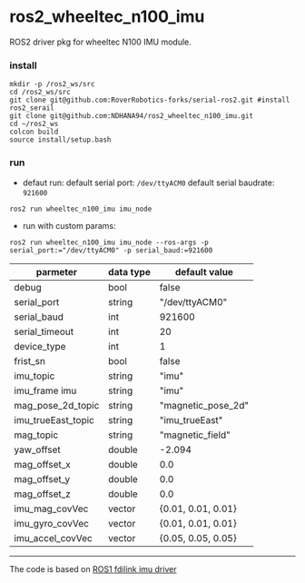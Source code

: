 # ros2_wheeltec_n100_imu

ROS2 driver pkg for wheeltec N100 IMU module.


### install
```
mkdir -p /ros2_ws/src
cd /ros2_ws/src
git clone git@github.com:RoverRobotics-forks/serial-ros2.git #install ros2_serail
git clone git@github.com:NDHANA94/ros2_wheeltec_n100_imu.git
cd ~/ros2_ws
colcon build
source install/setup.bash

```
### run

* defaut run:
default serial port: `/dev/ttyACM0`
default serial baudrate: `921600`
```
ros2 run wheeltec_n100_imu imu_node 
```

* run with custom params:
```
ros2 run wheeltec_n100_imu imu_node --ros-args -p serial_port:="/dev/ttyACM0" -p serial_baud:=921600
```

| parmeter | data type | default value |
| --- | --- | --- |
| debug | bool | false |
|serial_port | string |  "/dev/ttyACM0" |
|serial_baud | int | 921600 |
|serial_timeout | int | 20 |
| device_type |int | 1 |
| frist_sn | bool | false |
| imu_topic | string | "imu" |
| imu_frame imu | string | "imu" |
| mag_pose_2d_topic | string |"magnetic_pose_2d" |
| imu_trueEast_topic | string | "imu_trueEast"|
| mag_topic | string | "magnetic_field" |
| yaw_offset | double | -2.094 |
| mag_offset_x | double | 0.0 |
| mag_offset_y | double | 0.0 |
| mag_offset_z | double | 0.0 |
| imu_mag_covVec | vector<double> | {0.01, 0.01, 0.01}|
| imu_gyro_covVec | vector<double> |  {0.01, 0.01, 0.01} |
| imu_accel_covVec | vector<double> |  {0.05, 0.05, 0.05} |

-----------------------------------------------------------------------------------

The code is based on [ROS1 fdilink imu driver](https://github.com/sbgisen/fdilink_ahrs)

